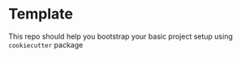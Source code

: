 # Template

This repo should help you bootstrap your basic project setup
using `cookiecutter` package
